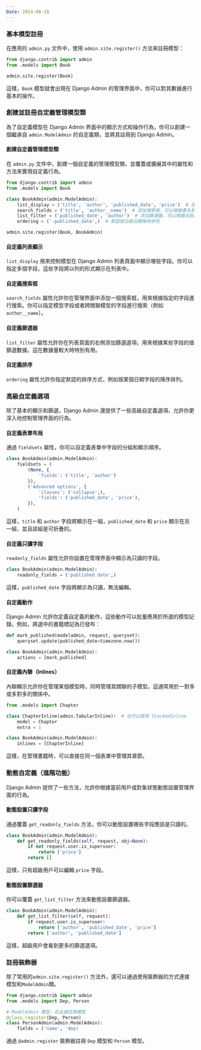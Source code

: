 ```yaml
---
Date: 2024-08-18
---
```

### 基本模型註冊
在應用的 `admin.py` 文件中，使用 `admin.site.register()` 方法來註冊模型：

```python
from django.contrib import admin
from .models import Book

admin.site.register(Book)
```

這樣，`Book` 模型就會出現在 Django Admin 的管理界面中，你可以對其數據進行基本的操作。
### 創建並註冊自定義管理模型類
為了自定義模型在 Django Admin 界面中的顯示方式和操作行為，你可以創建一個繼承自 `admin.ModelAdmin` 的自定義類，並將其註冊到 Django Admin。
#### 創建自定義管理模型類
在 `admin.py` 文件中，創建一個自定義的管理模型類，並覆蓋或擴展其中的屬性和方法來實現自定義行為。

```python
from django.contrib import admin
from .models import Book

class BookAdmin(admin.ModelAdmin):
    list_display = ('title', 'author', 'published_date', 'price')  # 在列表頁面顯示的字段
    search_fields = ('title', 'author__name')  # 添加搜索框，可以根據書名和作者名稱搜索
    list_filter = ('published_date', 'author')  # 添加篩選器，可以根據出版日期和作者篩選
    ordering = ('-published_date',)  # 默認按出版日期降序排列

admin.site.register(Book, BookAdmin)
```
#### 自定義列表顯示
`list_display` 用來控制模型在 Django Admin 列表頁面中顯示哪些字段。你可以指定多個字段，這些字段將以列的形式顯示在列表中。
#### 自定義搜索框
`search_fields` 屬性允許你在管理界面中添加一個搜索框，用來根據指定的字段進行搜索。你可以指定模型字段或者跨關聯模型的字段進行搜索（例如 `author__name`）。
#### 自定義篩選器
`list_filter` 屬性允許你在列表頁面的右側添加篩選選項，用來根據某些字段的值篩選數據。這在數據量較大時特別有用。
#### 自定義排序
`ordering` 屬性允許你指定默認的排序方式，例如按某個日期字段的降序排列。
### 高級自定義選項
除了基本的顯示和篩選，Django Admin 還提供了一些高級自定義選項，允許你更深入地控制管理界面的行為。
#### 自定義表單布局
通過 `fieldsets` 屬性，你可以自定義表單中字段的分組和顯示順序。

```python
class BookAdmin(admin.ModelAdmin):
    fieldsets = (
        (None, {
            'fields': ('title', 'author')
        }),
        ('Advanced options', {
            'classes': ('collapse',),
            'fields': ('published_date', 'price'),
        }),
    )
```

這樣，`title` 和 `author` 字段將顯示在一組，`published_date` 和 `price` 顯示在另一組，並且該組是可折疊的。
#### 自定義只讀字段
`readonly_fields` 屬性允許你設置在管理界面中顯示為只讀的字段。

```python
class BookAdmin(admin.ModelAdmin):
    readonly_fields = ('published_date',)
```

這樣，`published_date` 字段將顯示為只讀，無法編輯。
#### 自定義動作
Django Admin 允許你定義自定義的動作，這些動作可以批量應用於所選的模型記錄。例如，將選中的書籍標記為已發布：

```python
def mark_published(modeladmin, request, queryset):
    queryset.update(published_date=timezone.now())

class BookAdmin(admin.ModelAdmin):
    actions = [mark_published]
```
#### 自定義內聯（Inlines）
內聯顯示允許你在管理某個模型時，同時管理其關聯的子模型。這通常用於一對多或多對多的關係中。

```python
from .models import Chapter

class ChapterInline(admin.TabularInline):  # 也可以使用 StackedInline
    model = Chapter
    extra = 1

class BookAdmin(admin.ModelAdmin):
    inlines = [ChapterInline]
```

這樣，在管理書籍時，可以直接在同一個表單中管理其章節。
### 動態自定義（進階功能）
Django Admin 提供了一些方法，允許你根據當前用戶或對象狀態動態設置管理界面的行為。
#### 動態設置只讀字段
通過覆蓋 `get_readonly_fields` 方法，你可以動態設置哪些字段應該是只讀的。

```python
class BookAdmin(admin.ModelAdmin):
    def get_readonly_fields(self, request, obj=None):
        if not request.user.is_superuser:
            return ['price']
        return []
```

這樣，只有超級用戶可以編輯 `price` 字段。
#### 動態設置篩選器
你可以覆蓋 `get_list_filter` 方法來動態設置篩選器。

```python
class BookAdmin(admin.ModelAdmin):
    def get_list_filter(self, request):
        if request.user.is_superuser:
            return ['author', 'published_date', 'price']
        return ['author', 'published_date']
```

這樣，超級用戶會看到更多的篩選選項。

### 註冊裝飾器
除了常用的`admin.site.register()` 方法外，還可以通過使用裝飾器的方式連接模型和`ModelAdmin`類。

```python
from django.contrib import admin
from .models import Dep, Person

# ModelAdmin 模型，在此處註冊模型
@class.register(Dep, Person)
class PersonAdmin(admin.ModelAdmin):
	fields = ('name', 'dep)
```

通過 `@admin.register` 裝飾器註冊 `Dep` 模型和 `Person` 模型。